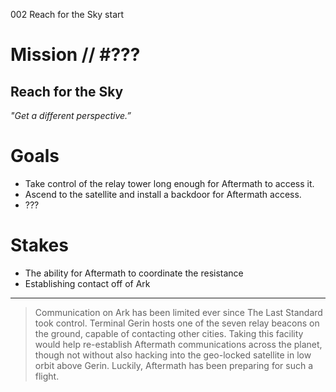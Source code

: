 002
Reach for the Sky
start

# Mission // #???

## Reach for the Sky

*"Get a different perspective.”*  


# Goals

- Take control of the relay tower long enough for Aftermath to access it.
- Ascend to the satellite and install a backdoor for Aftermath access.
- ???

# Stakes

- The ability for Aftermath to coordinate the resistance
- Establishing contact off of Ark

---

> Communication on Ark has been limited ever since The Last Standard took control. Terminal Gerin hosts one of the seven relay beacons on the ground, capable of contacting other cities. Taking this facility would help re-establish Aftermath communications across the planet, though not without also hacking into the geo-locked satellite in low orbit above Gerin. Luckily, Aftermath has been preparing for such a flight.
